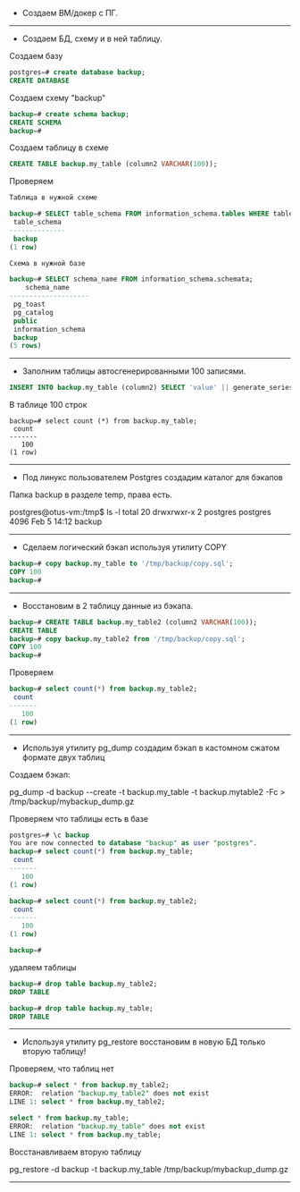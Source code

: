 * Создаем ВМ/докер c ПГ.

--------------------------------------

* Создаем БД, схему и в ней таблицу.

Создаем базу
  
```sql
postgres=# create database backup;
CREATE DATABASE
```
Создаем схему "backup"
```sql
backup=# create schema backup;
CREATE SCHEMA
backup=#
```
Создаем таблицу в схеме 
```sql
CREATE TABLE backup.my_table (column2 VARCHAR(100));
```
Проверяем 

```sql
Таблица в нужной схеме 

backup=# SELECT table_schema FROM information_schema.tables WHERE table_name = 'my_table';
 table_schema
--------------
 backup
(1 row)

Схема в нужной базе

backup=# SELECT schema_name FROM information_schema.schemata;
    schema_name
--------------------
 pg_toast
 pg_catalog
 public
 information_schema
 backup
(5 rows)

```

-------------------------------------

* Заполним таблицы автосгенерированными 100 записями.

```sql
INSERT INTO backup.my_table (column2) SELECT 'value' || generate_series FROM generate_series(1, 100);
```
В таблице 100 строк 

```
backup=# select count (*) from backup.my_table;
 count
-------
   100
(1 row)
```

-------------------------------------

* Под линукс пользователем Postgres создадим каталог для бэкапов

Папка backup в разделе temp, права есть.
 
postgres@otus-vm:/tmp$ ls -l
total 20
drwxrwxr-x 2 postgres postgres 4096 Feb  5 14:12 backup

-------------------------------------

* Сделаем логический бэкап используя утилиту COPY

 ```sql
backup=# copy backup.my_table to '/tmp/backup/copy.sql';
COPY 100
backup=#

 ```

-------------------------------------

* Восстановим в 2 таблицу данные из бэкапа.

```sql
backup=# CREATE TABLE backup.my_table2 (column2 VARCHAR(100));
CREATE TABLE
backup=# copy backup.my_table2 from '/tmp/backup/copy.sql';
COPY 100
backup=#

```
Проверяем 

```sql
backup=# select count(*) from backup.my_table2;
 count
-------
   100
(1 row)

```
-------------------------------------

* Используя утилиту pg_dump создадим бэкап в кастомном сжатом формате двух таблиц

Создаем бэкап:

pg_dump -d backup --create -t backup.my_table -t backup.mytable2 -Fc > /tmp/backup/mybackup_dump.gz

Проверяем что таблицы есть в базе 

```sql
postgres=# \c backup
You are now connected to database "backup" as user "postgres".
backup=# select count(*) from backup.my_table;
 count
-------
   100
(1 row)

backup=# select count(*) from backup.my_table2;
 count
-------
   100
(1 row)

backup=#

```
удаляем таблицы

```sql
backup=# drop table backup.my_table2;
DROP TABLE

```
```sql
backup=# drop table backup.my_table;
DROP TABLE

```
-------------------------------------

* Используя утилиту pg_restore восстановим в новую БД только вторую таблицу!

Проверяем, что таблиц нет
```sql    
backup=# select * from backup.my_table2;
ERROR:  relation "backup.my_table2" does not exist
LINE 1: select * from backup.my_table2;
```
```sql
select * from backup.my_table;
ERROR:  relation "backup.my_table" does not exist
LINE 1: select * from backup.my_table;

```

Восстанавливаем вторую таблицу

pg_restore -d backup -t backup.my_table /tmp/backup/mybackup_dump.gz

  
  
------------------------------------

